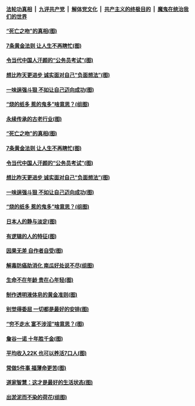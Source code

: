 ####  [法轮功真相](../../../../basic/blob/master/README.md?t=07032102) &nbsp;|&nbsp; [九评共产党](../../../../9ping.md/blob/master/README.md?t=07032102) &nbsp;|&nbsp; [解体党文化](../../../../jtdwh.md/blob/master/README.md?t=07032102)  &nbsp;|&nbsp; [共产主义的终极目的](../../../../gczydzjmd.md/blob/master/README.md?t=07032102) &nbsp;|&nbsp; [魔鬼在统治我们的世界](../../../../mgztzwmdsj.md/blob/master/README.md?t=07032102) 

#### [“死亡之吻”的真相(图)](../pages/p8/938205.md?t=07032102) 

#### [7条黄金法则 让人生不再瞎忙(图)](../pages/p8/938472.md?t=07032102) 

#### [令当代中国人汗颜的“公务员考试”(图)](../pages/p8/938246.md?t=07032102) 

#### [想比昨天更进步 诚实面对自己“负面想法”(图)](../pages/p8/938419.md?t=07032102) 

#### [一味逞强斗狠 不如让自己迈向成功(图)](../pages/p8/937701.md?t=07032102) 

#### [“烧的纸多 惹的鬼多”啥意思？(组图)](../pages/p8/938393.md?t=07032102) 

#### [永续传承的古老行业(图)](../pages/p8/938548.md?t=07032102) 

#### [“死亡之吻”的真相(图)](../pages/p8/938205.md?t=07032102) 

#### [7条黄金法则 让人生不再瞎忙(图)](../pages/p8/938472.md?t=07032102) 

#### [令当代中国人汗颜的“公务员考试”(图)](../pages/p8/938246.md?t=07032102) 

#### [想比昨天更进步 诚实面对自己“负面想法”(图)](../pages/p8/938419.md?t=07032102) 

#### [一味逞强斗狠 不如让自己迈向成功(图)](../pages/p8/937701.md?t=07032102) 

#### [“烧的纸多 惹的鬼多”啥意思？(组图)](../pages/p8/938393.md?t=07032102) 

#### [日本人的静与淡定(图)](../pages/p8/936769.md?t=07032102) 

#### [有逻辑的人的特征(图)](../pages/p8/938239.md?t=07032102) 

#### [因果无差 自作者自受(图)](../pages/p8/938272.md?t=07032102) 

#### [解毒防癌助消化 南瓜好处说不尽(组图)](../pages/p8/937975.md?t=07032102) 

#### [生命不在年龄 贵在心年轻(图)](../pages/p8/937698.md?t=07032102) 

#### [制作透明液体皂的黄金准则(图)](../pages/p8/938207.md?t=07032102) 

#### [别觉得委屈 一切都是最好的安排(图)](../pages/p8/921940.md?t=07032102) 

#### [“穷不走水 富不涉淫”啥意思？(图)](../pages/p8/938176.md?t=07032102) 

#### [詹谷一诺 十年胜千金(图)](../pages/p8/937705.md?t=07032102) 

#### [平均收入22K 也可以养活7口人(图)](../pages/p8/938104.md?t=07032102) 

#### [常做5件事 福薄命更苦(图)](../pages/p8/937990.md?t=07032102) 

#### [道家智慧：这才是最好的生活状态(图)](../pages/p8/900827.md?t=07032102) 

#### [出淤泥而不染的荷花(组图)](../pages/p8/937863.md?t=07032102) 

